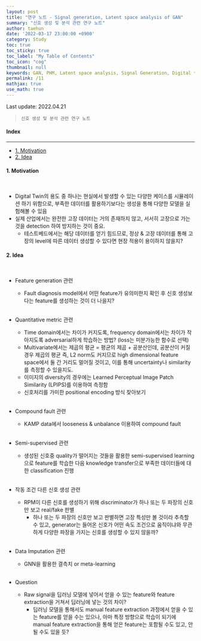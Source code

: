 ```yaml
---
layout: post
title: "연구 노트 - Signal generation, Latent space analysis of GAN"
summary: "신호 생성 및 분석 관련 연구 노트"
author: taehun
date: '2022-03-17 23:00:00 +0900'
category: Study
toc: true
toc_sticky: true
toc_label: "My Table of Contents"
toc_icon: "cog"
thumbnail: null
keywords: GAN, PHM, Latent space analysis, Signal Generation, Digital twin, DeepLearning
permalink: /11
mathjax: true
use_math: true
---
```

Last update: 2022.04.21<br>
> `신호 생성 및 분석 관련 연구 노트`

#### Index
---

- [1. Motivation](#1-motivation)
- [2. Idea](#2-idea)


#### **1. Motivation**
  
<br>

- Digital Twin의 용도 중 하나는 현실에서 발생할 수 있는 다양한 케이스를 시뮬레이션 하기 위함으로, 부족한 데이터를 활용하기보다는 생성을 통해 다양한 모델을 실험해볼 수 있음<br>
- 실제 산업에서는 완전한 고장 데이터는 거의 존재하지 않고, 서서히 고장으로 가는 것을 detection 하여 방지하는 것이 중요.
  - 테스트베드에서는 해당 데이터를 얻기 힘드므로, 정상 & 고장 데이터를 통해 고장의 level에 따른 데이터 생성할 수 있다면 현장 적용이 용이하지 않을지?<br>


#### **2. Idea**

<br>

- Feature generation 관련
  - Fault diagnosis model에서 어떤 feature가 유의미한지 확인 후 신호 생성보다는 feature를 생성하는 것이 더 나을지?<br><br>
- Quantitative metric 관련
  - Time domain에서는 차이가 커지도록, frequency domain에서는 차이가 작아지도록 adversarial하게 학습하는 방법? (loss는 미분가능한 함수로 선택)
  - Multivariate에서는 제곱의 평균 = 평균의 제곱 + 공분산인데, 공분산이 커질 경우 제곱의 평균 즉, L2 norm도 커지므로 high dimensional feature space에서 둘 간 거리도 멀어질 것이고, 이를 통해 uncertainty나 similarity를 측정할 수 있을지도.
  - 이미지의 diversity의 경우에는 Learned Perceptual Image Patch Similarity (LPIPS)를 이용하여 측정함
  - 신호처리를 가미한 positional encoding 방식 찾아보기<br><br>
- Compound fault 관련
  - KAMP data에서 looseness & unbalance 이용하여 compound fault<br><br>
- Semi-supervised 관련
  - 생성된 신호중 quality가 떨어지는 것들을 활용한 semi-supervised learning으로 feature를 학습한 다음 knowledge transfer으로 부족한 데이터들에 대한 classification 진행<br><br>
- 작동 조건 다른 신호 생성 관련
  - RPM이 다른 신호를 생성하기 위해 discriminator가 하나 또는 두 파장의 신호만 보고 real/fake 판별<br>
    - 하나 또는 두 파장의 신호만 보고 판별하면 고장 특성만 볼 것이라 추측할 수 있고, generator는 들어온 신호가 어떤 속도 조건으로 움직이냐와 무관하게 다양한 파장을 가지는 신호를 생성할 수 있지 않을까?<br><br>
- Data Imputation 관련
  - GNN을 활용한 결측치 or meta-learning<br><br>

- Question
  - Raw signal을 딥러닝 모델에 넣어서 얻을 수 있는 feature와 feature extraction을 거쳐서 딥러닝에 넣는 것의 차이?<br>
    - 딥러닝 모델을 통해서도 manual feature extraction 과정에서 얻을 수 있는 feature를 얻을 수는 있으나, 아마 특정 방향으로 학습이 되기에 manual feature extraction을 통해 얻은 feature는 포함될 수도 있고, 안될 수도 있을 듯?<br>
